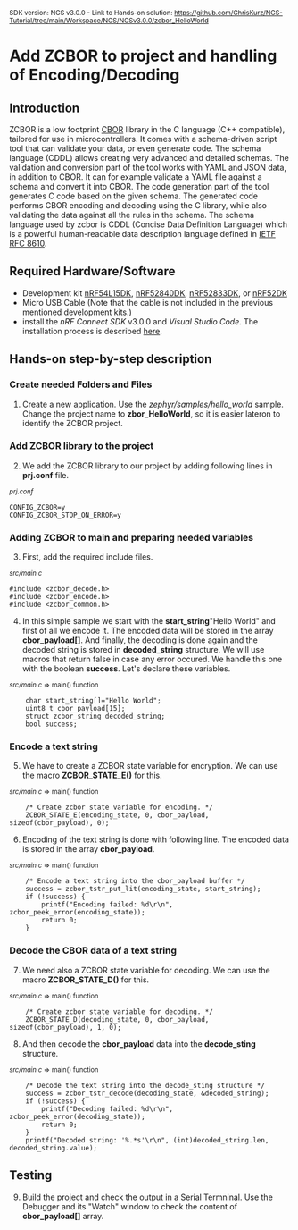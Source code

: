 <sup>SDK version: NCS v3.0.0  -  Link to Hands-on solution: https://github.com/ChrisKurz/NCS-Tutorial/tree/main/Workspace/NCS/NCSv3.0.0/zcbor_HelloWorld</sup>

# Add ZCBOR to project and handling of Encoding/Decoding

## Introduction

ZCBOR is a low footprint [CBOR](https://en.wikipedia.org/wiki/CBOR) library in the C language (C++ compatible), tailored for use in microcontrollers. It comes with a schema-driven script tool that can validate your data, or even generate code. The schema language (CDDL) allows creating very advanced and detailed schemas. The validation and conversion part of the tool works with YAML and JSON data, in addition to CBOR.
It can for example validate a YAML file against a schema and convert it into CBOR. The code generation part of the tool generates C code based on the given schema. The generated code performs CBOR encoding and decoding using the C library, while also validating the data against all the rules in the schema. The schema language used by zcbor is CDDL (Concise Data Definition Language) which is a powerful human-readable data description language defined in [IETF RFC 8610](https://datatracker.ietf.org/doc/rfc8610/).


## Required Hardware/Software
- Development kit [nRF54L15DK](https://www.nordicsemi.com/Products/Development-hardware/nRF54L15-DK), [nRF52840DK](https://www.nordicsemi.com/Products/Development-hardware/nRF52840-DK), [nRF52833DK](https://www.nordicsemi.com/Products/Development-hardware/nRF52833-DK), or [nRF52DK](https://www.nordicsemi.com/Products/Development-hardware/nrf52-dk) 
- Micro USB Cable (Note that the cable is not included in the previous mentioned development kits.)
- install the _nRF Connect SDK_ v3.0.0 and _Visual Studio Code_. The installation process is described [here](https://academy.nordicsemi.com/courses/nrf-connect-sdk-fundamentals/lessons/lesson-1-nrf-connect-sdk-introduction/topic/exercise-1-1/).


## Hands-on step-by-step description 

### Create needed Folders and Files

1) Create a new application. Use the _zephyr/samples/hello_world_ sample. Change the project name to __zbor_HelloWorld__, so it is easier lateron to identify the ZCBOR project.  


### Add ZCBOR library to the project

2) We add the ZCBOR library to our project by adding following lines in __prj.conf__ file.

  <sup>_prj.conf_</sup>  

    CONFIG_ZCBOR=y
    CONFIG_ZCBOR_STOP_ON_ERROR=y


### Adding ZCBOR to main and preparing needed variables

3) First, add the required include files.

  <sup>_src/main.c_</sup>  

    #include <zcbor_decode.h>
    #include <zcbor_encode.h>
    #include <zcbor_common.h>

4) In this simple sample we start with the __start_string__"Hello World" and first of all we encode it. The encoded data will be stored in the array __cbor_payload[]__. And finally, the decoding is done again and the decoded string is stored in __decoded_string__ structure. We will use macros that return false in case any error occured. We handle this one with the boolean __success__. Let's declare these variables. 

  <sup>_src/main.c_ => main() function</sup>  

        char start_string[]="Hello World";
        uint8_t cbor_payload[15];
        struct zcbor_string decoded_string;
        bool success;

### Encode a text string

5) We have to create a ZCBOR state variable for encryption. We can use the macro __ZCBOR_STATE_E()__ for this.

  <sup>_src/main.c_ => main() function</sup>  
         
        /* Create zcbor state variable for encoding. */
        ZCBOR_STATE_E(encoding_state, 0, cbor_payload, sizeof(cbor_payload), 0);

6) Encoding of the text string is done with following line. The encoded data is stored in the array __cbor_payload__.

  <sup>_src/main.c_ => main() function</sup>  
         
        /* Encode a text string into the cbor_payload buffer */
        success = zcbor_tstr_put_lit(encoding_state, start_string);
        if (!success) {
            printf("Encoding failed: %d\r\n", zcbor_peek_error(encoding_state));
            return 0;
        }

### Decode the CBOR data of a text string

7) We need also a ZCBOR state variable for decoding. We can use the macro __ZCBOR_STATE_D()__ for this.

  <sup>_src/main.c_ => main() function</sup>  
         
        /* Create zcbor state variable for decoding. */
        ZCBOR_STATE_D(decoding_state, 0, cbor_payload, sizeof(cbor_payload), 1, 0);

8) And then decode the __cbor_payload__ data into the __decode_sting__ structure.

  <sup>_src/main.c_ => main() function</sup>  
         
        /* Decode the text string into the decode_sting structure */
        success = zcbor_tstr_decode(decoding_state, &decoded_string);
        if (!success) {
            printf("Decoding failed: %d\r\n", zcbor_peek_error(decoding_state));
            return 0;
        }
        printf("Decoded string: '%.*s'\r\n", (int)decoded_string.len, decoded_string.value);


## Testing

9) Build the project and check the output in a Serial Termninal. Use the Debugger and its "Watch" window to check the content of __cbor_payload[]__ array. 
